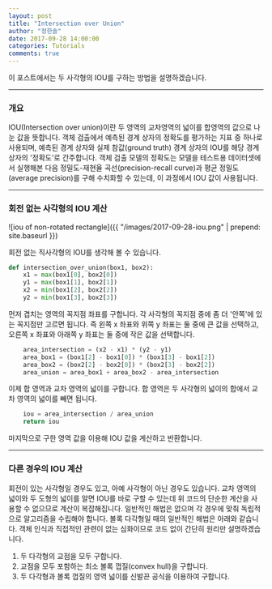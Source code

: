 ```yaml
---
layout: post
title: "Intersection over Union"
author: "정한솔"
date: 2017-09-28 14:00:00
categories: Tutorials
comments: true
---
```


이 포스트에서는 두 사각형의 IOU를 구하는 방법을 설명하겠습니다.

---

### 개요

IOU(Intersection over union)이란 두 영역의 교차영역의 넓이를 합영역의 값으로 나눈 값을 뜻합니다. 객체 검출에서 예측된 경계 상자의 정확도를 평가하는 지표 중 하나로 사용되며, 예측된 경계 상자와 실제 참값(ground truth) 경계 상자의 IOU를 해당 경계 상자의 '정확도'로 간주합니다. 객체 검출 모델의 정확도는 모델을 테스트용 데이터셋에서 실행해본 다음 정밀도-재현율 곡선(precision-recall curve)과 평균 정밀도(average precision)를 구해 수치화할 수 있는데, 이 과정에서 IOU 값이 사용됩니다.

---

### 회전 없는 사각형의 IOU 계산

![iou of non-rotated rectangle]({{ "/images/2017-09-28-iou.png" | prepend: site.baseurl }})

회전 없는 직사각형의 IOU를 생각해 볼 수 있습니다.

```python
def intersection_over_union(box1, box2):
    x1 = max(box1[0], box2[0])
    y1 = max(box1[1], box2[1])
    x2 = min(box1[2], box2[2])
    y2 = min(box1[3], box2[3])
```

먼저 겹치는 영역의 꼭지점 좌표를 구합니다. 각 사각형의 꼭지점 중에 좀 더 '안쪽'에 있는 꼭지점만 고르면 됩니다. 즉 왼쪽 x 좌표와 위쪽 y 좌표는 둘 중에 큰 값을 선택하고, 오른쪽 x 좌표와 아래쪽 y 좌표는 둘 중에 작은 값을 선택합니다.

```python
    area_intersection = (x2 - x1) * (y2 - y1)
    area_box1 = (box1[2] - box1[0]) * (box1[3] - box1[2])
    area_box2 = (box2[2] - box2[0]) * (box2[3] - box2[2])
    area_union = area_box1 + area_box2 - area_intersection
```

이제 합 영역과 교차 영역의 넓이를 구합니다. 합 영역은 두 사각형의 넓이의 합에서 교차 영역의 넓이를 빼면 됩니다.

```python
    iou = area_intersection / area_union
    return iou
```

마지막으로 구한 영역 값을 이용해 IOU 값을 계산하고 반환합니다.

---

### 다른 경우의 IOU 계산

회전이 있는 사각형일 경우도 있고, 아예 사각형이 아닌 경우도 있습니다. 교차 영역의 넓이와 두 도형의 넓이를 알면 IOU를 바로 구할 수 있는데 위 코드의 단순한 계산을 사용할 수 없으므로 계산이 복잡해집니다. 일반적인 해법은 없으며 각 경우에 맞춰 독립적으로 알고리즘을 수립해야 합니다. 볼록 다각형일 때의 일반적인 해법은 아래와 같습니다. 객체 인식과 직접적인 관련이 없는 심화이므로 코드 없이 간단히 원리만 설명하겠습니다.

 1. 두 다각형의 교점을 모두 구합니다.
 2. 교점을 모두 포함하는 최소 볼록 껍질(convex hull)을 구합니다.
 3. 두 다각형과 볼록 껍질의 영역 넓이를 신발끈 공식을 이용하여 구합니다.
